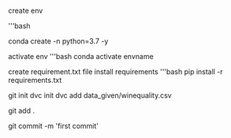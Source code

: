 create env

'''bash

conda create -n python=3.7 -y

activate env
'''bash
conda activate envname

create requirement.txt file 
install requirements
'''bash
pip install -r requirements.txt



git init
dvc init
dvc add data_given/winequality.csv

git add .

git commit -m 'first commit'
